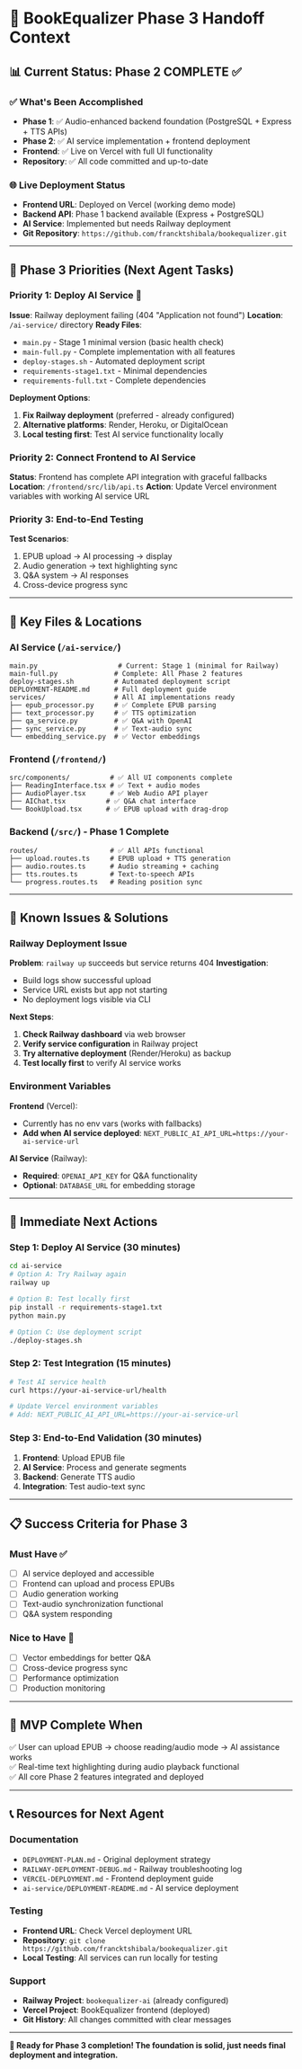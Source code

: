 # 🔄 BookEqualizer Phase 3 Handoff Context

## 📊 **Current Status: Phase 2 COMPLETE ✅**

### ✅ **What's Been Accomplished**
- **Phase 1**: ✅ Audio-enhanced backend foundation (PostgreSQL + Express + TTS APIs)
- **Phase 2**: ✅ AI service implementation + frontend deployment
- **Frontend**: ✅ Live on Vercel with full UI functionality
- **Repository**: ✅ All code committed and up-to-date

### 🌐 **Live Deployment Status**
- **Frontend URL**: Deployed on Vercel (working demo mode)
- **Backend API**: Phase 1 backend available (Express + PostgreSQL)
- **AI Service**: Implemented but needs Railway deployment
- **Git Repository**: `https://github.com/francktshibala/bookequalizer.git`

---

## 🎯 **Phase 3 Priorities (Next Agent Tasks)**

### **Priority 1: Deploy AI Service** 🚨
**Issue**: Railway deployment failing (404 "Application not found")
**Location**: `/ai-service/` directory
**Ready Files**:
- `main.py` - Stage 1 minimal version (basic health check)
- `main-full.py` - Complete implementation with all features
- `deploy-stages.sh` - Automated deployment script
- `requirements-stage1.txt` - Minimal dependencies
- `requirements-full.txt` - Complete dependencies

**Deployment Options**:
1. **Fix Railway deployment** (preferred - already configured)
2. **Alternative platforms**: Render, Heroku, or DigitalOcean
3. **Local testing first**: Test AI service functionality locally

### **Priority 2: Connect Frontend to AI Service**
**Status**: Frontend has complete API integration with graceful fallbacks
**Location**: `/frontend/src/lib/api.ts`
**Action**: Update Vercel environment variables with working AI service URL

### **Priority 3: End-to-End Testing**
**Test Scenarios**:
1. EPUB upload → AI processing → display
2. Audio generation → text highlighting sync
3. Q&A system → AI responses
4. Cross-device progress sync

---

## 📁 **Key Files & Locations**

### **AI Service** (`/ai-service/`)
```
main.py                    # Current: Stage 1 (minimal for Railway)
main-full.py              # Complete: All Phase 2 features
deploy-stages.sh          # Automated deployment script
DEPLOYMENT-README.md      # Full deployment guide
services/                 # All AI implementations ready
├── epub_processor.py     # ✅ Complete EPUB parsing
├── text_processor.py     # ✅ TTS optimization  
├── qa_service.py         # ✅ Q&A with OpenAI
├── sync_service.py       # ✅ Text-audio sync
└── embedding_service.py  # ✅ Vector embeddings
```

### **Frontend** (`/frontend/`)
```
src/components/          # ✅ All UI components complete
├── ReadingInterface.tsx # ✅ Text + audio modes
├── AudioPlayer.tsx      # ✅ Web Audio API player
├── AIChat.tsx          # ✅ Q&A chat interface
└── BookUpload.tsx      # ✅ EPUB upload with drag-drop
```

### **Backend** (`/src/`) - Phase 1 Complete
```
routes/                  # ✅ All APIs functional
├── upload.routes.ts     # EPUB upload + TTS generation
├── audio.routes.ts      # Audio streaming + caching
├── tts.routes.ts        # Text-to-speech APIs
└── progress.routes.ts   # Reading position sync
```

---

## 🚨 **Known Issues & Solutions**

### **Railway Deployment Issue**
**Problem**: `railway up` succeeds but service returns 404
**Investigation**: 
- Build logs show successful upload
- Service URL exists but app not starting
- No deployment logs visible via CLI

**Next Steps**:
1. **Check Railway dashboard** via web browser
2. **Verify service configuration** in Railway project
3. **Try alternative deployment** (Render/Heroku) as backup
4. **Test locally first** to verify AI service works

### **Environment Variables**
**Frontend** (Vercel):
- Currently has no env vars (works with fallbacks)
- **Add when AI service deployed**: `NEXT_PUBLIC_AI_API_URL=https://your-ai-service-url`

**AI Service** (Railway):
- **Required**: `OPENAI_API_KEY` for Q&A functionality
- **Optional**: `DATABASE_URL` for embedding storage

---

## 🔧 **Immediate Next Actions**

### **Step 1: Deploy AI Service** (30 minutes)
```bash
cd ai-service
# Option A: Try Railway again
railway up

# Option B: Test locally first  
pip install -r requirements-stage1.txt
python main.py

# Option C: Use deployment script
./deploy-stages.sh
```

### **Step 2: Test Integration** (15 minutes)
```bash
# Test AI service health
curl https://your-ai-service-url/health

# Update Vercel environment variables
# Add: NEXT_PUBLIC_AI_API_URL=https://your-ai-service-url
```

### **Step 3: End-to-End Validation** (30 minutes)
1. **Frontend**: Upload EPUB file
2. **AI Service**: Process and generate segments
3. **Backend**: Generate TTS audio
4. **Integration**: Test audio-text sync

---

## 📋 **Success Criteria for Phase 3**

### **Must Have** ✅
- [ ] AI service deployed and accessible
- [ ] Frontend can upload and process EPUBs
- [ ] Audio generation working
- [ ] Text-audio synchronization functional
- [ ] Q&A system responding

### **Nice to Have** 🎯
- [ ] Vector embeddings for better Q&A
- [ ] Cross-device progress sync
- [ ] Performance optimization
- [ ] Production monitoring

---

## 🎉 **MVP Complete When**
✅ User can upload EPUB → choose reading/audio mode → AI assistance works  
✅ Real-time text highlighting during audio playback functional  
✅ All core Phase 2 features integrated and deployed

---

## 📞 **Resources for Next Agent**

### **Documentation**
- `DEPLOYMENT-PLAN.md` - Original deployment strategy
- `RAILWAY-DEPLOYMENT-DEBUG.md` - Railway troubleshooting log
- `VERCEL-DEPLOYMENT.md` - Frontend deployment guide
- `ai-service/DEPLOYMENT-README.md` - AI service deployment

### **Testing**
- **Frontend URL**: Check Vercel deployment URL
- **Repository**: `git clone https://github.com/francktshibala/bookequalizer.git`
- **Local Testing**: All services can run locally for testing

### **Support**
- **Railway Project**: `bookequalizer-ai` (already configured)
- **Vercel Project**: BookEqualizer frontend (deployed)
- **Git History**: All changes committed with clear messages

---

**🚀 Ready for Phase 3 completion! The foundation is solid, just needs final deployment and integration.**